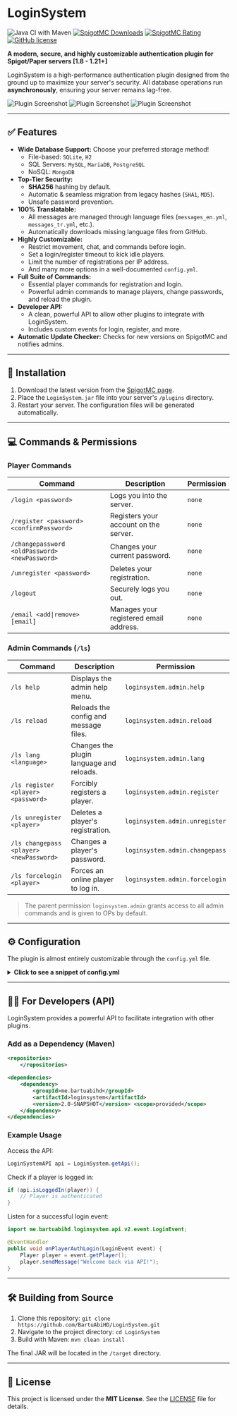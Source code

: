 # LoginSystem

![Java CI with Maven](https://github.com/BartuAbiHD/LoginSystem/actions/workflows/maven.yml/badge.svg)
[![SpigotMC Downloads](https://img.shields.io/spigot/dm/74894?label=SpigotMC%20Downloads)](https://www.spigotmc.org/resources/loginsystem-advanced-secure-auth-1-8-1-21-multi-db-api.74894/)
[![SpigotMC Rating](https://img.shields.io/spigot/r/74894?label=SpigotMC%20Rating)](https://www.spigotmc.org/resources/loginsystem-advanced-secure-auth-1-8-1-21-multi-db-api.74894/)
[![GitHub license](https://img.shields.io/github/license/BartuAbiHD/LoginSystem)](https://github.com/BartuAbiHD/LoginSystem/blob/main/LICENSE)

**A modern, secure, and highly customizable authentication plugin for Spigot/Paper servers [1.8 - 1.21+]**

LoginSystem is a high-performance authentication plugin designed from the ground up to maximize your server's security. All database operations run **asynchronously**, ensuring your server remains lag-free.

![Plugin Screenshot](https://i.ibb.co/FbMjhywp/Screenshot-422.png)
![Plugin Screenshot](https://i.ibb.co/0yGkwz2j/Screenshot-423.png)
![Plugin Screenshot](https://i.ibb.co/DDSbXdSS/Screenshot-424.png)

---

## ✅ Features

* **Wide Database Support:** Choose your preferred storage method!
    * File-based: `SQLite`, `H2`
    * SQL Servers: `MySQL`, `MariaDB`, `PostgreSQL`
    * NoSQL: `MongoDB`
* **Top-Tier Security:**
    * **SHA256** hashing by default.
    * Automatic & seamless migration from legacy hashes (`SHA1`, `MD5`).
    * Unsafe password prevention.
* **100% Translatable:**
    * All messages are managed through language files (`messages_en.yml`, `messages_tr.yml`, etc.).
    * Automatically downloads missing language files from GitHub.
* **Highly Customizable:**
    * Restrict movement, chat, and commands before login.
    * Set a login/register timeout to kick idle players.
    * Limit the number of registrations per IP address.
    * And many more options in a well-documented `config.yml`.
* **Full Suite of Commands:**
    * Essential player commands for registration and login.
    * Powerful admin commands to manage players, change passwords, and reload the plugin.
* **Developer API:**
    * A clean, powerful API to allow other plugins to integrate with LoginSystem.
    * Includes custom events for login, register, and more.
* **Automatic Update Checker:** Checks for new versions on SpigotMC and notifies admins.

---

## 🚀 Installation

1.  Download the latest version from the [SpigotMC page](https://www.spigotmc.org/resources/loginsystem-advanced-secure-auth-1-8-1-21-multi-db-api.74894/).
2.  Place the `LoginSystem.jar` file into your server's `/plugins` directory.
3.  Restart your server. The configuration files will be generated automatically.

---

## 💻 Commands & Permissions

### Player Commands
| Command                                      | Description                            | Permission      |
| -------------------------------------------- | -------------------------------------- | --------------- |
| `/login <password>`                          | Logs you into the server.              | `none`          |
| `/register <password> <confirmPassword>`     | Registers your account on the server.  | `none`          |
| `/changepassword <oldPassword> <newPassword>`| Changes your current password.         | `none`          |
| `/unregister <password>`                     | Deletes your registration.             | `none`          |
| `/logout`                                    | Securely logs you out.                 | `none`          |
| `/email <add\|remove> [email]`               | Manages your registered email address. | `none`          |

### Admin Commands (`/ls`)
| Command                               | Description                                      | Permission                      |
| ------------------------------------- | ------------------------------------------------ | ------------------------------- |
| `/ls help`                            | Displays the admin help menu.                    | `loginsystem.admin.help`        |
| `/ls reload`                          | Reloads the config and message files.            | `loginsystem.admin.reload`      |
| `/ls lang <language>`                 | Changes the plugin language and reloads.         | `loginsystem.admin.lang`        |
| `/ls register <player> <password>`    | Forcibly registers a player.                     | `loginsystem.admin.register`    |
| `/ls unregister <player>`             | Deletes a player's registration.                 | `loginsystem.admin.unregister`  |
| `/ls changepass <player> <newPassword>`| Changes a player's password.                   | `loginsystem.admin.changepass`  |
| `/ls forcelogin <player>`             | Forces an online player to log in.               | `loginsystem.admin.forcelogin`  |

> The parent permission `loginsystem.admin` grants access to all admin commands and is given to OPs by default.

---

## ⚙️ Configuration

The plugin is almost entirely customizable through the `config.yml` file.

<details>
<summary><b>Click to see a snippet of config.yml</b></summary>

```yaml
# Specify which method to use for data storage.
# Available options: sqlite, h2, mysql, mariadb, postgresql, mongodb
storage:
  type: sqlite

settings:
  # Specifies the language file to be used.
  # Example: en, tr, az, de
  # A list of all available languages can be found at: [https://github.com/BartuAbiHD/LoginSystem/tree/main/messages](https://github.com/BartuAbiHD/LoginSystem/tree/main/messages)
  messagesLanguage: "en"

  security:
    # Minimum password length.
    minPasswordLength: 6
    # The hashing algorithm to be used. BCRYPT is recommended.
    passwordHash: "SHA256"
    # Automatically update passwords from legacy hashes upon login.
    legacyHashes: []
      # - "SHA1"
    # Prevent unsafe (easily guessable) passwords from being used.
    unsafePasswords:
      - '123456'
      - 'password'
  
  restrictions:
    # Can unauthenticated players chat?
    allowChat: false
    # Maximum number of allowed registrations per IP (0 for unlimited).
    maxRegPerIp: 2
    # When enabled, an online player cannot be kicked due to "Logged in from another location".
    ForceSingleSession: true
    # After how many seconds should players who fail to login/register be kicked? (0 to disable)
    timeout: 30
# ... and many more settings!
```
</details>

---

## 👨‍💻 For Developers (API)

LoginSystem provides a powerful API to facilitate integration with other plugins.

### Add as a Dependency (Maven)
```xml
<repositories>
    </repositories>

<dependencies>
    <dependency>
        <groupId>me.bartuabihd</groupId>
        <artifactId>loginsystem</artifactId>
        <version>2.0-SNAPSHOT</version> <scope>provided</scope>
    </dependency>
</dependencies>
```

### Example Usage

Access the API:
```java
LoginSystemAPI api = LoginSystem.getApi();
```

Check if a player is logged in:
```java
if (api.isLoggedIn(player)) {
    // Player is authenticated
}
```

Listen for a successful login event:
```java
import me.bartuabihd.loginsystem.api.v2.event.LoginEvent;

@EventHandler
public void onPlayerAuthLogin(LoginEvent event) {
    Player player = event.getPlayer();
    player.sendMessage("Welcome back via API!");
}
```

---

## 🛠️ Building from Source

1.  Clone this repository: `git clone https://github.com/BartuAbiHD/LoginSystem.git`
2.  Navigate to the project directory: `cd LoginSystem`
3.  Build with Maven: `mvn clean install`

The final JAR will be located in the `/target` directory.

---

## 📄 License

This project is licensed under the **MIT License**. See the [LICENSE](LICENSE) file for details.
